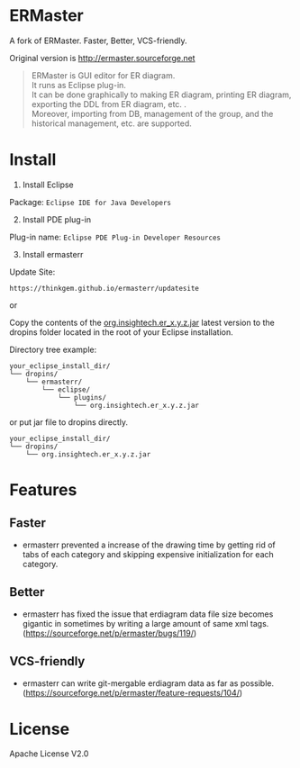 # ERMaster

A fork of ERMaster. Faster, Better, VCS-friendly.

Original version is http://ermaster.sourceforge.net  

> ERMaster is GUI editor for ER diagram.  
> It runs as Eclipse plug-in.  
> It can be done graphically to making ER diagram, printing ER diagram, exporting the DDL from ER diagram, etc. .  
> Moreover, importing from DB, management of the group, and the historical management, etc. are supported.  

# Install

1. Install Eclipse 
 
Package: `Eclipse IDE for Java Developers`

2. Install PDE plug-in  

Plug-in name: `Eclipse PDE Plug-in Developer Resources`

3. Install ermasterr 
 
Update Site:

`https://thinkgem.github.io/ermasterr/updatesite`

or

Copy the contents of the [org.insightech.er_x.y.z.jar](https://gitee.com/thinkgem/ermasterr/tree/master/updatesite/plugins) latest version to the dropins folder located in the root of your Eclipse installation.

Directory tree example:

```
your_eclipse_install_dir/
└── dropins/
    └── ermasterr/
        └── eclipse/
            └── plugins/
                └── org.insightech.er_x.y.z.jar
```

or put jar file to dropins directly.

```
your_eclipse_install_dir/
└── dropins/
    └── org.insightech.er_x.y.z.jar
```

# Features

## Faster

* ermasterr prevented a increase of the drawing time by getting rid of tabs of each category and skipping expensive initialization for each category.

## Better

* ermasterr has fixed the issue that erdiagram data file size becomes gigantic in sometimes by writing a large amount of same xml tags. (https://sourceforge.net/p/ermaster/bugs/119/)

## VCS-friendly

* ermasterr can write git-mergable erdiagram data as far as possible. (https://sourceforge.net/p/ermaster/feature-requests/104/)

# License

Apache License V2.0

